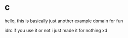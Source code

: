 # c

hello, this is basically just another example domain for fun

idrc if you use it or not i just made it for nothing xd
